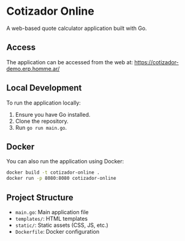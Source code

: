# Cotizador Online

A web-based quote calculator application built with Go.

## Access

The application can be accessed from the web at: https://cotizador-demo.erp.homme.ar/

## Local Development

To run the application locally:

1. Ensure you have Go installed.
2. Clone the repository.
3. Run `go run main.go`.

## Docker

You can also run the application using Docker:

```bash
docker build -t cotizador-online .
docker run -p 8080:8080 cotizador-online
```

## Project Structure

- `main.go`: Main application file
- `templates/`: HTML templates
- `static/`: Static assets (CSS, JS, etc.)
- `Dockerfile`: Docker configuration